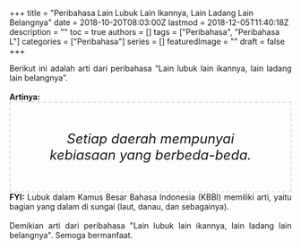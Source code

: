 +++
title = "Peribahasa Lain Lubuk Lain Ikannya, Lain Ladang Lain Belangnya"
date = 2018-10-20T08:03:00Z
lastmod = 2018-12-05T11:40:18Z
description = ""
toc = true
authors = []
tags = ["Peribahasa", "Peribahasa L"]
categories = ["Peribahasa"]
series = []
featuredImage = ""
draft = false
+++

<div dir="ltr" style="text-align: left;" trbidi="on"><div style="text-align: justify;">Berikut ini adalah arti dari peribahasa “Lain lubuk lain ikannya, lain ladang lain belangnya”.</div><br /><div style="text-align: justify;"><b>Artinya:</b></div><div style="border: 2px dashed #ddd; font-size: 24px; height: auto; margin: 0 auto; padding: 50px; text-align: center; width: auto;"><i>Setiap daerah mempunyai kebiasaan yang berbeda-beda.</i></div><div style="text-align: justify;"><b>FYI:</b> Lubuk dalam Kamus Besar Bahasa Indonesia (KBBI) memiliki arti, yaitu bagian yang dalam di sungai (laut, danau, dan sebagainya).<br /><br /></div><div style="text-align: justify;">Demikian arti dari peribahasa "Lain lubuk lain ikannya, lain ladang lain belangnya". Semoga bermanfaat.</div></div>
